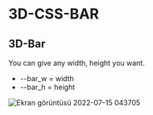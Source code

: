 # 3D-CSS-BAR
## 3D-Bar

You can give any width, height you want.

  - --bar_w = width
  - --bar_h = height

![Ekran görüntüsü 2022-07-15 043705](https://user-images.githubusercontent.com/98836519/179129642-f4d1dae3-2559-4b0e-96cd-07c6dd0c8dc4.jpg)
